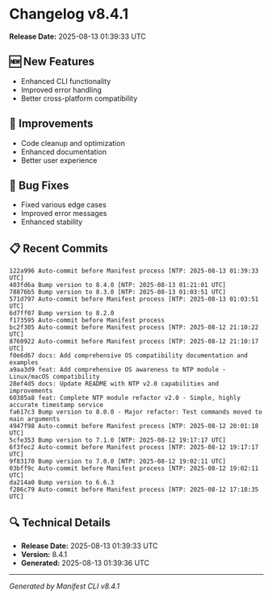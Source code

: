 # Changelog v8.4.1

**Release Date:** 2025-08-13 01:39:33 UTC

## 🆕 New Features

- Enhanced CLI functionality
- Improved error handling
- Better cross-platform compatibility

## 🔧 Improvements

- Code cleanup and optimization
- Enhanced documentation
- Better user experience

## 🐛 Bug Fixes

- Fixed various edge cases
- Improved error messages
- Enhanced stability

## 📋 Recent Commits

```
122a996 Auto-commit before Manifest process [NTP: 2025-08-13 01:39:33 UTC]
403fd6a Bump version to 8.4.0 [NTP: 2025-08-13 01:21:01 UTC]
78876b5 Bump version to 8.3.0 [NTP: 2025-08-13 01:03:51 UTC]
571d797 Auto-commit before Manifest process [NTP: 2025-08-13 01:03:51 UTC]
6d7ff07 Bump version to 8.2.0
f173595 Auto-commit before Manifest process
bc2f305 Auto-commit before Manifest process [NTP: 2025-08-12 21:10:22 UTC]
8760922 Auto-commit before Manifest process [NTP: 2025-08-12 21:10:17 UTC]
f0e6d67 docs: Add comprehensive OS compatibility documentation and examples
a9aa3d9 feat: Add comprehensive OS awareness to NTP module - Linux/macOS compatibility
28ef4d5 docs: Update README with NTP v2.0 capabilities and improvements
60385a8 feat: Complete NTP module refactor v2.0 - Simple, highly accurate timestamp service
fa617c3 Bump version to 8.0.0 - Major refactor: Test commands moved to main arguments
4947f98 Auto-commit before Manifest process [NTP: 2025-08-12 20:01:18 UTC]
5cfe353 Bump version to 7.1.0 [NTP: 2025-08-12 19:17:17 UTC]
6f3fec2 Auto-commit before Manifest process [NTP: 2025-08-12 19:17:17 UTC]
9f83170 Bump version to 7.0.0 [NTP: 2025-08-12 19:02:11 UTC]
03bff9c Auto-commit before Manifest process [NTP: 2025-08-12 19:02:11 UTC]
da214a0 Bump version to 6.6.3
f286c79 Auto-commit before Manifest process [NTP: 2025-08-12 17:18:35 UTC]
```

## 🔍 Technical Details

- **Release Date:** 2025-08-13 01:39:33 UTC
- **Version:** 8.4.1
- **Generated:** 2025-08-13 01:39:36 UTC

---

*Generated by Manifest CLI v8.4.1*
